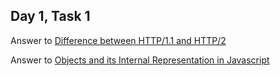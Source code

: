 ## Day 1, Task 1

Answer to [Difference between HTTP/1.1 and HTTP/2](https://docs.google.com/document/d/1rsFJ8wWVVQj4IKuWmcHzhUtGEN-kw1e9SgbARAibJt4/edit?usp=sharing)

Answer to [Objects and its Internal Representation in Javascript](https://docs.google.com/document/d/1YKs1pcXGHN-QuayfRdqWwKU4b9e0hTrEKUhkKvL70fc/edit?usp=sharing)
